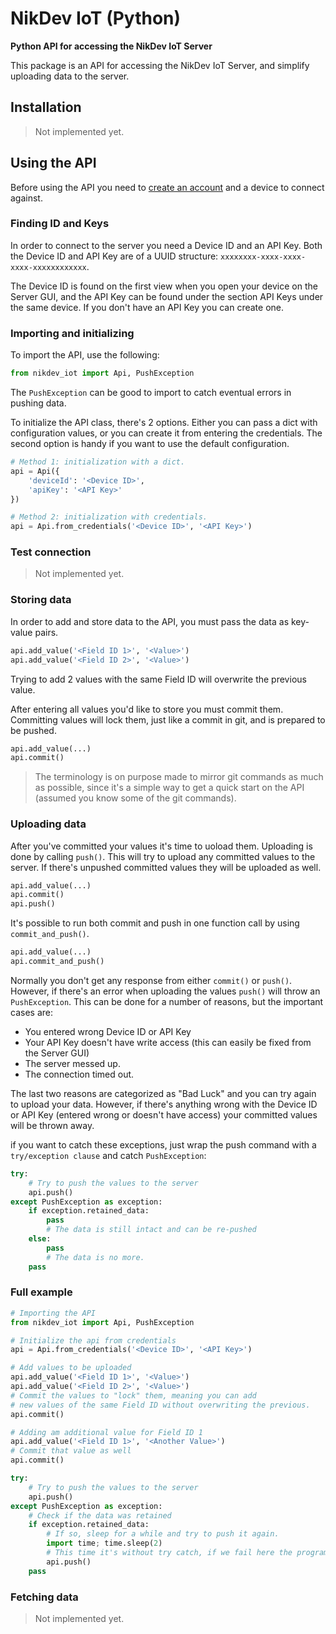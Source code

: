 # NikDev IoT (Python)

**Python API for accessing the NikDev IoT Server**

This package is an API for accessing the NikDev IoT Server,
and simplify uploading data to the server.

## Installation
> Not implemented yet.

## Using the API

Before using the API you need to [create an account](https://iot.nik-dev.se/admin/register)
and a device to connect against.

### Finding ID and Keys

In order to connect to the server you need a Device ID and an API Key.
Both the Device ID and API Key are of a UUID structure:
`xxxxxxxx-xxxx-xxxx-xxxx-xxxxxxxxxxxx`.

The Device ID is found on the first view when you open your device on the
Server GUI, and the API Key can be found under the section API Keys
under the same device. If you don't have an API Key you can create one.

### Importing and initializing
To import the API, use the following:
```python
from nikdev_iot import Api, PushException
```

The `PushException` can be good to import to catch eventual errors in pushing data.

To initialize the API class, there's 2 options. Either you can
pass a dict with configuration values, or you can create it from
entering the credentials. The second option is handy if you want
to use the default configuration.

```python
# Method 1: initialization with a dict.
api = Api({
    'deviceId': '<Device ID>',
    'apiKey': '<API Key>'
})

# Method 2: initialization with credentials.
api = Api.from_credentials('<Device ID>', '<API Key>')
```

### Test connection
> Not implemented yet.

### Storing data
In order to add and store data to the API, you must pass the data as key-value pairs.

```python
api.add_value('<Field ID 1>', '<Value>')
api.add_value('<Field ID 2>', '<Value>')
```

Trying to add 2 values with the same Field ID will overwrite the previous value.

After entering all values you'd like to store you must commit them.
Committing values will lock them, just like a commit in git, and is
prepared to be pushed.

```python
api.add_value(...)
api.commit()
```

> The terminology is on purpose made to mirror git commands as much
> as possible, since it's a simple way to get a quick start on the API
> (assumed you know some of the git commands).


### Uploading data
After you've committed your values it's time to uoload them.
Uploading is done by calling `push()`. This will try to upload
any committed values to the server. If there's unpushed committed
values they will be uploaded as well.

```python
api.add_value(...)
api.commit()
api.push()
```

It's possible to run both commit and push in one function
call by using `commit_and_push()`.
```python
api.add_value(...)
api.commit_and_push()
```

Normally you don't get any response from either `commit()` or `push()`.
However, if there's an error when uploading the values `push()` will throw an
`PushException`. This can be done for a number of reasons, but the important cases are:
 - You entered wrong Device ID or API Key
 - Your API Key doesn't have write access (this can easily be fixed from the Server GUI)
 - The server messed up.
 - The connection timed out.

The last two reasons are categorized as "Bad Luck" and you can try again to upload your data.
However, if there's anything wrong with the Device ID or API Key (entered wrong or doesn't have access)
your committed values will be thrown away.

if you want to catch these exceptions, just wrap the push command with a `try/exception clause` and
catch `PushException`:

```python
try:
    # Try to push the values to the server
    api.push()
except PushException as exception:
    if exception.retained_data:
        pass
        # The data is still intact and can be re-pushed
    else:
        pass
        # The data is no more.
    pass
```

### Full example

```python
# Importing the API
from nikdev_iot import Api, PushException

# Initialize the api from credentials
api = Api.from_credentials('<Device ID>', '<API Key>')

# Add values to be uploaded
api.add_value('<Field ID 1>', '<Value>')
api.add_value('<Field ID 2>', '<Value>')
# Commit the values to "lock" them, meaning you can add
# new values of the same Field ID without overwriting the previous.
api.commit()

# Adding am additional value for Field ID 1
api.add_value('<Field ID 1>', '<Another Value>')
# Commit that value as well
api.commit()

try:
    # Try to push the values to the server
    api.push()
except PushException as exception:
    # Check if the data was retained
    if exception.retained_data:
        # If so, sleep for a while and try to push it again.
        import time; time.sleep(2)
        # This time it's without try catch, if we fail here the program crashes.
        api.push()
    pass

```

### Fetching data
> Not implemented yet.